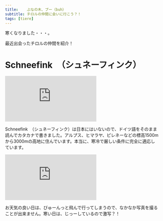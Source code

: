 ```yaml
---
title:    ぶなの木、ブー（buh）
subtitle: チロルの仲間に会いに行こう？！
tags: [tiere]
---
```


寒くなりました・・・。

最近出会ったチロルの仲間を紹介！

# Schneefink　（シュネーフィンク）

![20241129schneefink1](https://piwigo.schickl.de/i.php?/upload/2024/12/03/20241203123632-f69c1e00-me.jpg)

Schneefink　（シュネーフィンク）は日本にはいないので、ドイツ語をそのまま読んでカタカナで書きました。アルプス、ヒマラヤ、ピレネーなどの標高1500mから3000mの高地に住んでいます。本当に、寒冷で厳しい条件に完全に適応しています。

![20241129schneefink2](https://piwigo.schickl.de/i.php?/upload/2024/11/30/20241130133728-b6a61d32-me.jpg)

お天気の良い日は、びゅーんっと飛んで行ってしまうので、なかなか写真を撮ることが出来ません。寒い日は、じっーしているので激写？！




